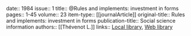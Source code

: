 date:: 1984
issue:: 1
title:: @Rules and implements: investment in forms
pages:: 1-45
volume:: 23
item-type:: [[journalArticle]]
original-title:: Rules and implements: investment in forms
publication-title:: Social science information
authors:: [[Thévenot L.]]
links:: [Local library](zotero://select/library/items/V6NTZN4T), [Web library](https://www.zotero.org/users/6520516/items/V6NTZN4T)
